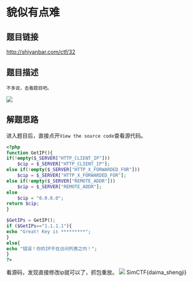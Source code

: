 # 貌似有点难

## 题目链接
http://shiyanbar.com/ctf/32
## 题目描述
```
不多说，去看题目吧。
```
![](http://www.xianxianlabs.com:80/wp-content/uploads/2018/07/c89b9dfca64e081b50112650d0d215cb.png)
## 解题思路
进入题目后，直接点开`View the source code`查看源代码。
```php
<?php
function GetIP(){
if(!empty($_SERVER["HTTP_CLIENT_IP"]))
	$cip = $_SERVER["HTTP_CLIENT_IP"];
else if(!empty($_SERVER["HTTP_X_FORWARDED_FOR"]))
	$cip = $_SERVER["HTTP_X_FORWARDED_FOR"];
else if(!empty($_SERVER["REMOTE_ADDR"]))
	$cip = $_SERVER["REMOTE_ADDR"];
else
	$cip = "0.0.0.0";
return $cip;
}

$GetIPs = GetIP();
if ($GetIPs=="1.1.1.1"){
echo "Great! Key is *********";
}
else{
echo "错误！你的IP不在访问列表之内！";
}
?>
```
看源码，发现直接修改ip就可以了，抓包重放。
![](http://www.xianxianlabs.com:80/wp-content/uploads/2018/07/c7df77a1ce314731c46a630dd3e6d421.png)
SimCTF{daima_shengji}